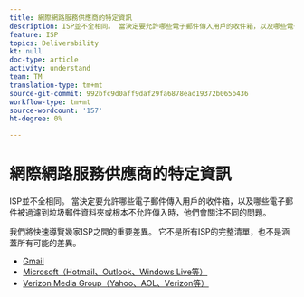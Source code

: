 ```yaml
---
title: 網際網路服務供應商的特定資訊
description: ISP並不全相同。 當決定要允許哪些電子郵件傳入用戶的收件箱，以及哪些電子郵件被過濾到垃圾郵件資料夾或根本不允許傳入時，他們會關注不同的問題。 我們將快速導覽幾家ISP之間的重要差異。 它不是所有ISP的完整清單，也不是涵蓋所有可能的差異。
feature: ISP
topics: Deliverability
kt: null
doc-type: article
activity: understand
team: TM
translation-type: tm+mt
source-git-commit: 992bfc9d0aff9daf29fa6878ead19372b065b436
workflow-type: tm+mt
source-wordcount: '157'
ht-degree: 0%

---
```



# 網際網路服務供應商的特定資訊

ISP並不全相同。 當決定要允許哪些電子郵件傳入用戶的收件箱，以及哪些電子郵件被過濾到垃圾郵件資料夾或根本不允許傳入時，他們會關注不同的問題。

我們將快速導覽幾家ISP之間的重要差異。 它不是所有ISP的完整清單，也不是涵蓋所有可能的差異。

* [Gmail](./gmail.md)
* [Microsoft（Hotmail、Outlook、Windows Live等）](./microsoft.md)
* [Verizon Media Group（Yahoo、AOL、Verizon等）](./verizon-media-group.md)
